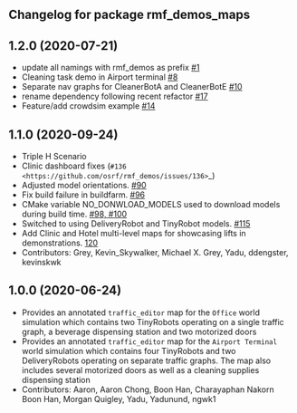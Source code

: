 ## Changelog for package rmf_demos_maps

1.2.0 (2020-07-21)
------------------
* update all namings with rmf_demos as prefix [#1](https://github.com/open-rmf/rmf_demos/pull/1)
* Cleaning task demo in Airport terminal [#8](https://github.com/open-rmf/rmf_demos/pull/8)
* Separate nav graphs for CleanerBotA and CleanerBotE [#10](https://github.com/open-rmf/rmf_demos/pull/10)
* rename dependency following recent refactor [#17](https://github.com/open-rmf/rmf_demos/pull/17)
* Feature/add crowdsim example [#14](https://github.com/open-rmf/rmf_demos/pull/14)

1.1.0 (2020-09-24)
------------------
* Triple H Scenario
* Clinic dashboard fixes (`#136 <https://github.com/osrf/rmf_demos/issues/136>`_)
* Adjusted model orientations. [#90](https://github.com/osrf/rmf_demos/pull/90)
* Fix build failure in buildfarm. [#96](https://github.com/osrf/rmf_demos/pull/96)
* CMake variable NO_DONWLOAD_MODELS used to download models during build time. [#98, #100](https://github.com/osrf/rmf_demos/pull/98)
* Switched to using DeliveryRobot and TinyRobot models. [#115](https://github.com/osrf/rmf_demos/pull/115)
* Add Clinic and Hotel multi-level maps for showcasing lifts in demonstrations. [120](https://github.com/osrf/rmf_demos/pull/120)
* Contributors: Grey, Kevin_Skywalker, Michael X. Grey, Yadu, ddengster, kevinskwk

1.0.0 (2020-06-24)
------------------
* Provides an annotated `traffic_editor` map for the `Office` world simulation which contains two TinyRobots operating on a single traffic graph, a beverage dispensing station and two motorized doors
* Provides an annotated `traffic_editor` map for the `Airport Terminal` world simulation which contains four TinyRobots and two DeliveryRobots operating on separate traffic graphs. The map also includes several motorized doors as well as a cleaning supplies dispensing station
* Contributors: Aaron, Aaron Chong, Boon Han, Charayaphan Nakorn Boon Han, Morgan Quigley, Yadu, Yadunund, ngwk1
